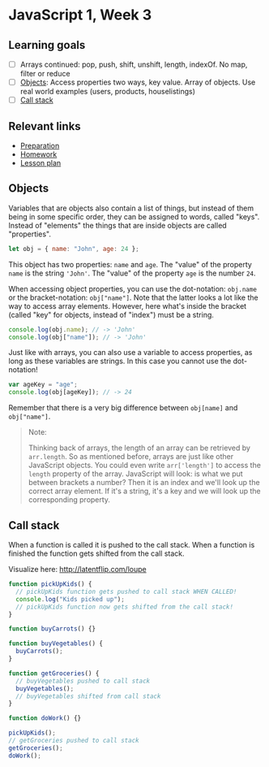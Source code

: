 # JavaScript 1, Week 3

## Learning goals

- [ ] Arrays continued: pop, push, shift, unshift, length, indexOf. No map, filter or reduce
- [ ] [Objects](#Objects): Access properties two ways, key value. Array of objects. Use real world examples (users, products, houselistings)
- [ ] [Call stack](#Call-stack)

## Relevant links

- [Preparation](preparation.md)
- [Homework](homework.md)
- [Lesson plan](lesson-plan.md)

## Objects

Variables that are objects also contain a list of things, but instead of them being in some specific order, they can be assigned to words, called "keys". Instead of "elements" the things that are inside objects are called "properties".

```js
let obj = { name: "John", age: 24 };
```

This object has two properties: `name` and `age`. The "value" of the property `name` is the string `'John'`. The "value" of the property `age` is the number `24`.

When accessing object properties, you can use the dot-notation: `obj.name` or the bracket-notation: `obj["name"]`. Note that the latter looks a lot like the way to access array elements. However, here what's inside the bracket (called "key" for objects, instead of "index") must be a string.

```js
console.log(obj.name); // -> 'John'
console.log(obj["name"]); // -> 'John'
```

Just like with arrays, you can also use a variable to access properties, as long as these variables are strings. In this case you cannot use the dot-notation!

```js
var ageKey = "age";
console.log(obj[ageKey]); // -> 24
```

Remember that there is a very big difference between `obj[name]` and `obj["name"]`.

> Note:
>
> Thinking back of arrays, the length of an array can be retrieved by `arr.length`. So as mentioned before, arrays are just like other JavaScript objects. You could even write `arr['length']` to access the `length` property of the array. JavaScript will look: is what we put between brackets a number? Then it is an index and we'll look up the correct array element. If it's a string, it's a key and we will look up the corresponding property.

## Call stack

When a function is called it is pushed to the call stack.
When a function is finished the function gets shifted from the call stack.

Visualize here: <http://latentflip.com/loupe>

```js
function pickUpKids() {
  // pickUpKids function gets pushed to call stack WHEN CALLED!
  console.log("Kids picked up");
  // pickUpKids function now gets shifted from the call stack!
}

function buyCarrots() {}

function buyVegetables() {
  buyCarrots();
}

function getGroceries() {
  // buyVegetables pushed to call stack
  buyVegetables();
  // buyVegetables shifted from call stack
}

function doWork() {}

pickUpKids();
// getGroceries pushed to call stack
getGroceries();
doWork();
```
